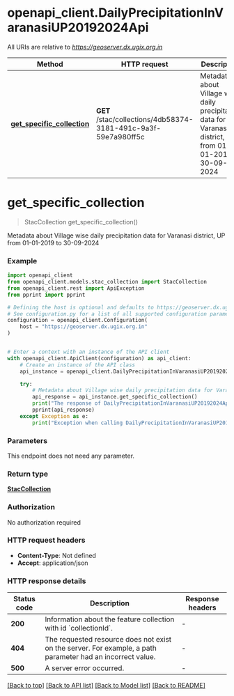# openapi_client.DailyPrecipitationInVaranasiUP20192024Api

All URIs are relative to *https://geoserver.dx.ugix.org.in*

Method | HTTP request | Description
------------- | ------------- | -------------
[**get_specific_collection**](DailyPrecipitationInVaranasiUP20192024Api.md#get_specific_collection) | **GET** /stac/collections/4db58374-3181-491c-9a3f-59e7a980ff5c | Metadata about Village wise daily precipitation data for Varanasi district, UP from 01-01-2019 to 30-09-2024


# **get_specific_collection**
> StacCollection get_specific_collection()

Metadata about Village wise daily precipitation data for Varanasi district, UP from 01-01-2019 to 30-09-2024

### Example


```python
import openapi_client
from openapi_client.models.stac_collection import StacCollection
from openapi_client.rest import ApiException
from pprint import pprint

# Defining the host is optional and defaults to https://geoserver.dx.ugix.org.in
# See configuration.py for a list of all supported configuration parameters.
configuration = openapi_client.Configuration(
    host = "https://geoserver.dx.ugix.org.in"
)


# Enter a context with an instance of the API client
with openapi_client.ApiClient(configuration) as api_client:
    # Create an instance of the API class
    api_instance = openapi_client.DailyPrecipitationInVaranasiUP20192024Api(api_client)

    try:
        # Metadata about Village wise daily precipitation data for Varanasi district, UP from 01-01-2019 to 30-09-2024
        api_response = api_instance.get_specific_collection()
        print("The response of DailyPrecipitationInVaranasiUP20192024Api->get_specific_collection:\n")
        pprint(api_response)
    except Exception as e:
        print("Exception when calling DailyPrecipitationInVaranasiUP20192024Api->get_specific_collection: %s\n" % e)
```



### Parameters

This endpoint does not need any parameter.

### Return type

[**StacCollection**](StacCollection.md)

### Authorization

No authorization required

### HTTP request headers

 - **Content-Type**: Not defined
 - **Accept**: application/json

### HTTP response details

| Status code | Description | Response headers |
|-------------|-------------|------------------|
**200** | Information about the feature collection with id &#x60;collectionId&#x60;. |  -  |
**404** | The requested resource does not exist on the server. For example, a path parameter had an incorrect value. |  -  |
**500** | A server error occurred. |  -  |

[[Back to top]](#) [[Back to API list]](../README.md#documentation-for-api-endpoints) [[Back to Model list]](../README.md#documentation-for-models) [[Back to README]](../README.md)

